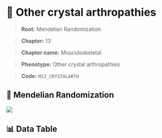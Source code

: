 # 🧪 Other crystal arthropathies

> **Root:** Mendelian Randomization

> **Chapter:** 13  

> **Chapter name:** Musculoskeletal

> **Phenotype:** Other crystal arthropathies  

> **Code:** `M13_CRYSTALARTH`

## 🧬 Mendelian Randomization  

<img src="/MR/Figures/Forward/M13_CRYSTALARTH.png"/>

## 📊 Data Table

<CsvTableMRF src="/MR_Data/Forward/M13_CRYSTALARTH.csv"/>
